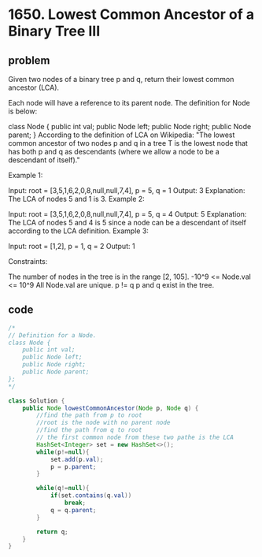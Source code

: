 # 1650. Lowest Common Ancestor of a Binary Tree III

## problem

Given two nodes of a binary tree p and q, return their lowest common ancestor (LCA).

Each node will have a reference to its parent node. The definition for Node is below:

class Node {
public int val;
public Node left;
public Node right;
public Node parent;
}
According to the definition of LCA on Wikipedia: "The lowest common ancestor of two nodes p and q in a tree T is the lowest node that has both p and q as descendants (where we allow a node to be a descendant of itself)."

Example 1:

Input: root = [3,5,1,6,2,0,8,null,null,7,4], p = 5, q = 1
Output: 3
Explanation: The LCA of nodes 5 and 1 is 3.
Example 2:

Input: root = [3,5,1,6,2,0,8,null,null,7,4], p = 5, q = 4
Output: 5
Explanation: The LCA of nodes 5 and 4 is 5 since a node can be a descendant of itself according to the LCA definition.
Example 3:

Input: root = [1,2], p = 1, q = 2
Output: 1

Constraints:

The number of nodes in the tree is in the range [2, 105].
-10^9 <= Node.val <= 10^9
All Node.val are unique.
p != q
p and q exist in the tree.

## code

```java
/*
// Definition for a Node.
class Node {
    public int val;
    public Node left;
    public Node right;
    public Node parent;
};
*/

class Solution {
    public Node lowestCommonAncestor(Node p, Node q) {
        //find the path from p to root
        //root is the node with no parent node
        //find the path from q to root
        // the first common node from these two pathe is the LCA
        HashSet<Integer> set = new HashSet<>();
        while(p!=null){
            set.add(p.val);
            p = p.parent;
        }

        while(q!=null){
            if(set.contains(q.val))
                break;
            q = q.parent;
        }

        return q;
    }
}
```
